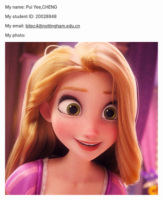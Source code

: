 My name: Pui Yee,CHENG

My student ID: 20028948

My email:  bitpc4@nottingham.edu.cn

My photo:  

![Rap](../images/Rap.jpg)